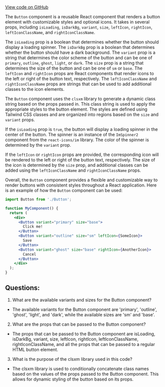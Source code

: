 [View code on GitHub](zoo-labs/zoo/blob/master/foundation/src/components/buttons/Button.tsx)

The `Button` component is a reusable React component that renders a button element with customizable styles and optional icons. It takes in several props, including `isLoading`, `isDarkBg`, `variant`, `size`, `leftIcon`, `rightIcon`, `leftIconClassName`, and `rightIconClassName`. 

The `isLoading` prop is a boolean that determines whether the button should display a loading spinner. The `isDarkBg` prop is a boolean that determines whether the button should have a dark background. The `variant` prop is a string that determines the color scheme of the button and can be one of `primary`, `outline`, `ghost`, `light`, or `dark`. The `size` prop is a string that determines the size of the button and can be one of `sm` or `base`. The `leftIcon` and `rightIcon` props are React components that render icons to the left or right of the button text, respectively. The `leftIconClassName` and `rightIconClassName` props are strings that can be used to add additional classes to the icon elements.

The `Button` component uses the `clsxm` library to generate a dynamic class string based on the props passed in. This class string is used to apply the appropriate styles to the button element. The styles are defined using Tailwind CSS classes and are organized into regions based on the `size` and `variant` props. 

If the `isLoading` prop is `true`, the button will display a loading spinner in the center of the button. The spinner is an instance of the `ImSpinner2` component from the `react-icons/im` library. The color of the spinner is determined by the `variant` prop.

If the `leftIcon` or `rightIcon` props are provided, the corresponding icon will be rendered to the left or right of the button text, respectively. The size of the icon is determined by the `size` prop, and additional classes can be added using the `leftIconClassName` and `rightIconClassName` props.

Overall, the `Button` component provides a flexible and customizable way to render buttons with consistent styles throughout a React application. Here is an example of how the `Button` component can be used:

```jsx
import Button from './Button';

function MyComponent() {
  return (
    <div>
      <Button variant="primary" size="base">
        Click me!
      </Button>
      <Button variant="outline" size="sm" leftIcon={SomeIcon}>
        Save
      </Button>
      <Button variant="ghost" size="base" rightIcon={AnotherIcon}>
        Cancel
      </Button>
    </div>
  );
}
```
## Questions: 
 1. What are the available variants and sizes for the Button component?
- The available variants for the Button component are 'primary', 'outline', 'ghost', 'light', and 'dark', while the available sizes are 'sm' and 'base'.
2. What are the props that can be passed to the Button component?
- The props that can be passed to the Button component are isLoading, isDarkBg, variant, size, leftIcon, rightIcon, leftIconClassName, rightIconClassName, and all the props that can be passed to a regular HTML button element.
3. What is the purpose of the clsxm library used in this code?
- The clsxm library is used to conditionally concatenate class names based on the values of the props passed to the Button component. This allows for dynamic styling of the button based on its props.